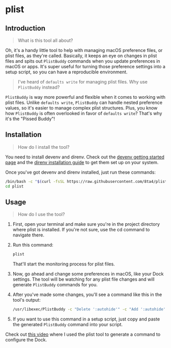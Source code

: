 # plist

## Introduction

> What is this tool all about?

Oh, it's a handy little tool to help with managing macOS preference files, or plist files, as they're called. Basically, it keeps an eye on changes in plist files and spits out `PlistBuddy` commands when you update preferences in macOS or apps. It's super useful for turning those preference settings into a setup script, so you can have a reproducible environment.

> I've heard of `defaults write` for managing plist files. Why use `PlistBuddy` instead?

`PlistBuddy` is way more powerful and flexible when it comes to working with plist files. Unlike `defaults write`, `PlistBuddy` can handle nested preference values, so it's easier to manage complex plist structures. Plus, you know how `PlistBuddy` is often overlooked in favor of `defaults write`? That's why it's the "Pissed Buddy"!

## Installation

> How do I install the tool?

You need to install devenv and direnv. Check out the [devenv getting started page](https://devenv.sh/getting-started/#installation) and the [direnv installation guide](https://devenv.sh/automatic-shell-activation/#installing-direnv) to get them set up on your system.

Once you've got devenv and direnv installed, just run these commands:

```bash
/bin/bash -c "$(curl -fsSL https://raw.githubusercontent.com/8ta4/plist/main/install.sh)"
cd plist
```

## Usage

> How do I use the tool?

1. First, open your terminal and make sure you're in the project directory where plist is installed. If you're not sure, use the cd command to navigate there.

2. Run this command:

   ```bash
   plist
   ```

   That'll start the monitoring process for plist files.

3. Now, go ahead and change some preferences in macOS, like your Dock settings. The tool will be watching for any plist file changes and will generate `PlistBuddy` commands for you.

4. After you've made some changes, you'll see a command like this in the tool's output:

   ```bash
   /usr/libexec/PlistBuddy -c "Delete ':autohide'" -c "Add ':autohide' bool 'true'" "$HOME/Library/Preferences/com.apple.dock.plist"
   ```

5. If you want to use this command in a setup script, just copy and paste the generated `PlistBuddy` command into your script.

Check out [this video](https://youtu.be/XvtGb3GxfWw?t=8272) where I used the plist tool to generate a command to configure the Dock.
